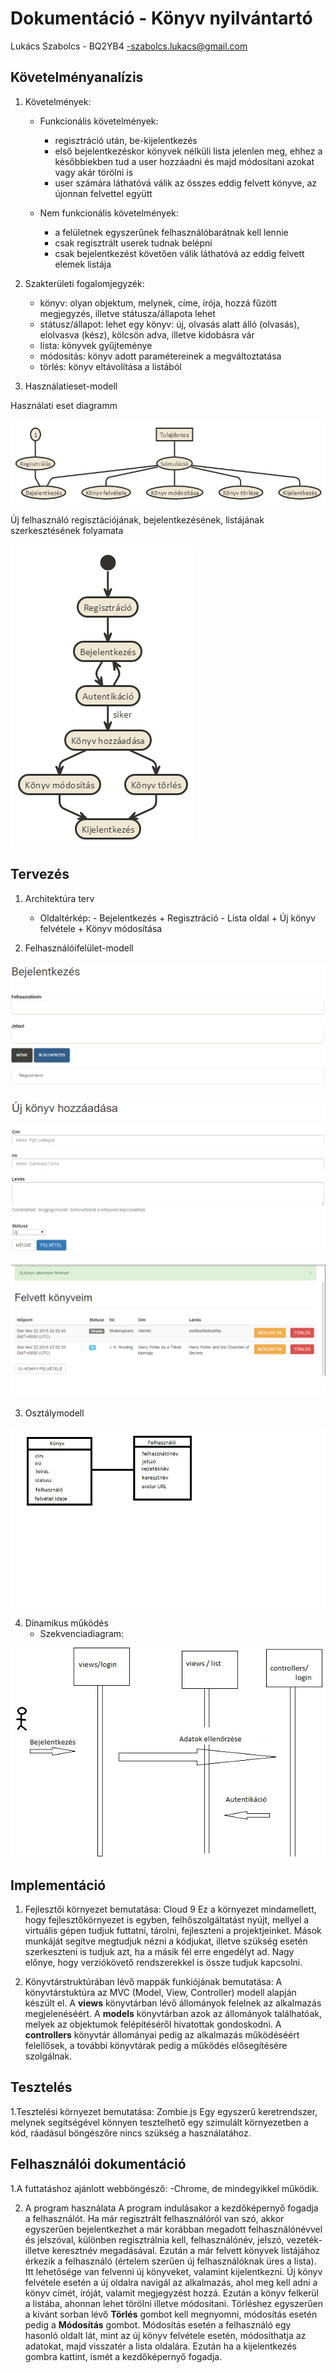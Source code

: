 # Dokumentáció - Könyv nyilvántartó
Lukács Szabolcs - BQ2YB4 -szabolcs.lukacs@gmail.com


## Követelményanalízis
1. Követelmények:
    * Funkcionális követelmények: 
        - regisztráció után, be-kijelentkezés
        - első bejelentkezéskor könyvek nélküli lista jelenlen meg, ehhez a későbbiekben tud a user hozzáadni és majd módosítani azokat vagy akár törölni is
        - user számára láthatóvá válik az összes eddig felvett könyve, az újonnan felvettel együtt
       
    * Nem funkcionális követelmények: 
        - a felületnek egyszerűnek felhasználóbarátnak kell lennie
        - csak regisztrált userek tudnak belépni
        - csak bejelentkezést követően válik láthatóvá az eddig felvett elemek listája
        
2. Szakterületi fogalomjegyzék:
    * könyv: olyan objektum, melynek, címe, írója, hozzá fűzött megjegyzés, illetve státusza/állapota lehet
    * státusz/állapot: lehet egy könyv: új, olvasás alatt álló (olvasás), elolvasva (kész), kölcsön adva, illetve kidobásra vár
    * lista: könyvek gyűjteménye
    * módosítás: könyv adott paramétereinek a megváltoztatása
    * törlés: könyv eltávolítása a listából

3. Használatieset-modell

Használati eset diagramm

####
![Eset diagramm](docs/useee1.jpg)

Új felhasználó regisztációjának, bejelentkezésének, listájának szerkesztésének folyamata

![Folyamat](docs/using.png)




## Tervezés
1. Architektúra terv
   * Oldaltérkép: 
         - Bejelentkezés
            + Regisztráció
         - Lista oldal
            + Új könyv felvétele
            + Könyv módosítása

2. Felhasználóifelület-modell


#### 
![Bejelentkező képernyő](docs/login.png)

![Új elem felvétele](docs/new.png)

![Lista ](docs/list.png)



3. Osztálymodell 
####
![Adatmodell ](docs/adatmod.png)

4. Dinamikus működés
   - Szekvenciadiagram:
 
![Lista ](docs/szekvencia.jpg)





## Implementáció
1. Fejlesztői környezet bemutatása: Cloud 9
   Ez a környezet mindamellett, hogy fejlesztőkörnyezet is egyben, felhőszolgáltatást nyújt, 
   mellyel a virtuális gépen tudjuk futtatni, tárolni, fejleszteni a projektjeinket.
   Mások munkáját segítve megtudjuk nézni a kódjukat, illetve szükség esetén szerkeszteni is tudjuk azt, ha a másik fél erre engedélyt ad. 
   Nagy előnye, hogy verziókövető rendszerekkel is össze tudjuk kapcsolni. 

2. Könyvtárstruktúrában lévő mappák funkiójának bemutatása:
   A könyvtárstuktúra az MVC (Model, View, Controller) modell alapján készült el. 
   A **views** könyvtárban lévő állományok felelnek az alkalmazás megjelenéséért. A **models** könyvtárban azok
   az állományok találhatóak, melyek az objektumok felépítéséről hivatottak gondoskodni. A **controllers** könyvtár
   állományai pedig az alkalmazás működéséért felellősek, a további könyvtárak pedig a működés elősegítésére szolgálnak.

## Tesztelés
1.Tesztelési környezet bemutatása: Zombie.js
   Egy egyszerű keretrendszer, melynek segítségével könnyen tesztelhető egy szimulált környezetben a kód, ráadásul böngészőre nincs szükség a használatához.
 
## Felhasználói dokumentáció
1.A futtatáshoz ajánlott webböngésző: 
   -Chrome, de mindegyikkel működik.
   

2. A program használata
A program indulásakor a kezdőképernyő fogadja a felhasználót. Ha már regisztrált 
felhasználóról van szó, akkor egyszerűen bejelentkezhet a már korábban megadott felhasználónévvel 
és jelszóval, különben regisztrálnia kell, felhasználónév, jelszó, vezeték- illetve keresztnév 
megadásával. Ezután a már felvett könyvek listájához érkezik a felhasználó 
(értelem szerűen új felhasználóknak üres a lista). Itt lehetősége van felvenni 
új könyveket, valamint kijelentkezni. Új könyv felvétele esetén a új oldalra navigál az alkalmazás, 
ahol meg kell adni a könyv címét, íróját, valamit megjegyzést hozzá. Ezután a könyv felkerül a listába, 
ahonnan lehet törölni illetve módosítani. Törléshez egyszerűen a kivánt sorban lévő **Törlés** gombot kell
megnyomni, módosítás esetén pedig a **Módosítás** gombot. Módosítás esetén a felhasználó egy hasonló oldalt 
lát, mint az új könyv felvétele esetén, módosíthatja az adatokat, majd visszatér a lista oldalára. Ezután ha
a kijelentkezés gombra kattint, ismét a kezdőképernyő fogadja.  
